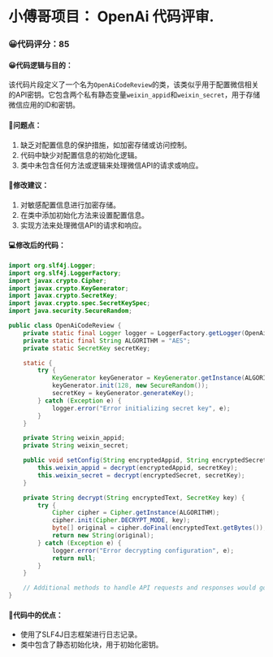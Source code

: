 # 小傅哥项目： OpenAi 代码评审.
### 😀代码评分：85
#### 😀代码逻辑与目的：
该代码片段定义了一个名为`OpenAiCodeReview`的类，该类似乎用于配置微信相关的API密钥。它包含两个私有静态变量`weixin_appid`和`weixin_secret`，用于存储微信应用的ID和密钥。

#### 🤔问题点：
1. 缺乏对配置信息的保护措施，如加密存储或访问控制。
2. 代码中缺少对配置信息的初始化逻辑。
3. 类中未包含任何方法或逻辑来处理微信API的请求或响应。

#### 🎯修改建议：
1. 对敏感配置信息进行加密存储。
2. 在类中添加初始化方法来设置配置信息。
3. 实现方法来处理微信API的请求和响应。

#### 💻修改后的代码：
```java
import org.slf4j.Logger;
import org.slf4j.LoggerFactory;
import javax.crypto.Cipher;
import javax.crypto.KeyGenerator;
import javax.crypto.SecretKey;
import javax.crypto.spec.SecretKeySpec;
import java.security.SecureRandom;

public class OpenAiCodeReview {
    private static final Logger logger = LoggerFactory.getLogger(OpenAiCodeReview.class);
    private static final String ALGORITHM = "AES";
    private static SecretKey secretKey;

    static {
        try {
            KeyGenerator keyGenerator = KeyGenerator.getInstance(ALGORITHM);
            keyGenerator.init(128, new SecureRandom());
            secretKey = keyGenerator.generateKey();
        } catch (Exception e) {
            logger.error("Error initializing secret key", e);
        }
    }

    private String weixin_appid;
    private String weixin_secret;

    public void setConfig(String encryptedAppid, String encryptedSecret) {
        this.weixin_appid = decrypt(encryptedAppid, secretKey);
        this.weixin_secret = decrypt(encryptedSecret, secretKey);
    }

    private String decrypt(String encryptedText, SecretKey key) {
        try {
            Cipher cipher = Cipher.getInstance(ALGORITHM);
            cipher.init(Cipher.DECRYPT_MODE, key);
            byte[] original = cipher.doFinal(encryptedText.getBytes());
            return new String(original);
        } catch (Exception e) {
            logger.error("Error decrypting configuration", e);
            return null;
        }
    }

    // Additional methods to handle API requests and responses would go here
}
```

#### 🌟代码中的优点：
- 使用了SLF4J日志框架进行日志记录。
- 类中包含了静态初始化块，用于初始化密钥。